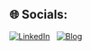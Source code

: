 ## 🌐 Socials:
[![LinkedIn](https://img.shields.io/badge/LinkedIn-%230077B5.svg?style=for-the-badge&logo=linkedin&logoColor=white)](https://www.linkedin.com/in/ait-ouakrim-abdelmajid-70b79a24a/)
&nbsp;
[![Blog](https://img.shields.io/badge/Blog-%23FF5722.svg?style=for-the-badge&logo=github&logoColor=white)](https://aitouakrim10.github.io/)

